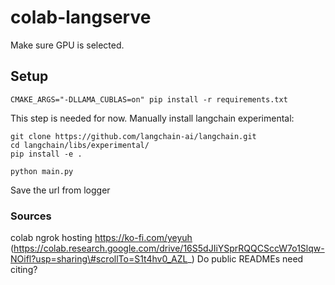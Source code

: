 # colab-langserve

Make sure GPU is selected.

## Setup

```shell
CMAKE_ARGS="-DLLAMA_CUBLAS=on" pip install -r requirements.txt
```

This step is needed for now. Manually install langchain experimental:

```shell
git clone https://github.com/langchain-ai/langchain.git
cd langchain/libs/experimental/
pip install -e .
```

```shell
python main.py
```

Save the url from logger

### Sources

colab ngrok hosting https://ko-fi.com/yeyuh (https://colab.research.google.com/drive/16S5dJIiYSprRQQCSccW7o1Slqw-NOifl?usp=sharing\#scrollTo=S1t4hv0_AZL_)
Do public READMEs need citing?
